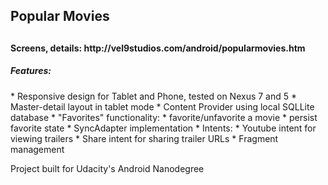 <h2>Popular Movies<h2>
<h4>Screens, details: http://vel9studios.com/android/popularmovies.htm</h4>

<h5>Features:</h5>
* Responsive design for Tablet and Phone, tested on Nexus 7 and 5
* Master-detail layout in tablet mode
* Content Provider using local SQLLite database
* "Favorites" functionality:
  * favorite/unfavorite a movie
  * persist favorite state
* SyncAdapter implementation
* Intents:
  * Youtube intent for viewing trailers
  * Share intent for sharing trailer URLs
* Fragment management

Project built for Udacity's Android Nanodegree
